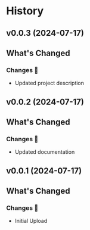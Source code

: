 # History

<!-- latest-start -->

## v0.0.3 (2024-07-17)

<!-- Release notes generated using configuration in .github/release.yml at main -->

## What's Changed

### Changes 🎉


-   Updated project description


## v0.0.2 (2024-07-17)

<!-- Release notes generated using configuration in .github/release.yml at main -->

## What's Changed

### Changes 🎉


-   Updated documentation

## v0.0.1 (2024-07-17)

<!-- Release notes generated using configuration in .github/release.yml at main -->

## What's Changed

### Changes 🎉


-   Initial Upload

<!-- latest-stop -->
